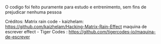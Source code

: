 O codigo foi feito puramente para estudo e entrenimento, sem fins de prejudicar nenhuma pessoa

Créditos:
Matrix rain code - kaizhelam: https://github.com/kaizhelam/Hacking-Matrix-Rain-Effect
maquina de escrever effect - Tiger Codes : https://github.com/tigercodes-io/maquina-de-escrever
